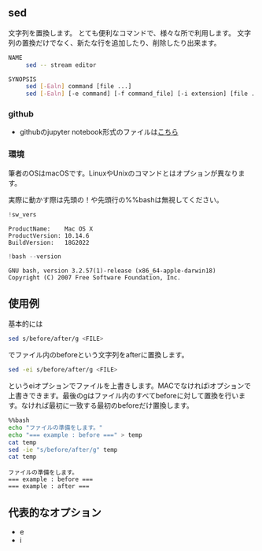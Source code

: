 
## sed
文字列を置換します。
とても便利なコマンドで、様々な所で利用します。
文字列の置換だけでなく、新たな行を追加したり、削除したり出来ます。

```bash
NAME
     sed -- stream editor

SYNOPSIS
     sed [-Ealn] command [file ...]
     sed [-Ealn] [-e command] [-f command_file] [-i extension] [file ...]
```

### github
- githubのjupyter notebook形式のファイルは[こちら](https://github.com/hiroshi0530/wa-src/blob/master/article/library/bash/sed/sed_nb.ipynb)

### 環境
筆者のOSはmacOSです。LinuxやUnixのコマンドとはオプションが異なります。

実際に動かす際は先頭の！や先頭行の%%bashは無視してください。


```python
!sw_vers
```

    ProductName:	Mac OS X
    ProductVersion:	10.14.6
    BuildVersion:	18G2022



```python
!bash --version
```

    GNU bash, version 3.2.57(1)-release (x86_64-apple-darwin18)
    Copyright (C) 2007 Free Software Foundation, Inc.


## 使用例
基本的には

```bash
sed s/before/after/g <FILE>
```

でファイル内のbeforeという文字列をafterに置換します。

```bash
sed -ei s/before/after/g <FILE>
```
というeiオプションでファイルを上書きします。MACでなければiオプションで上書きできます。最後のgはファイル内のすべてbeforeに対して置換を行います。なければ最初に一致する最初のbeforeだけ置換します。


```bash
%%bash
echo "ファイルの準備をします。"
echo "=== example : before ===" > temp
cat temp
sed -ie "s/before/after/g" temp
cat temp
```

    ファイルの準備をします。
    === example : before ===
    === example : after ===


## 代表的なオプション
- e
- i
